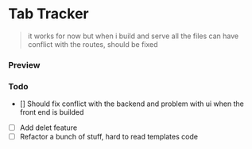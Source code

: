 # Tab Tracker

>it works for now but when i build and serve all the files can have conflict with the routes, should be fixed



### Preview





### Todo
- [] Should fix conflict with the backend and problem with ui when the front end is builded  
- [ ] Add delet feature
- [ ] Refactor a bunch of stuff, hard to read templates code
